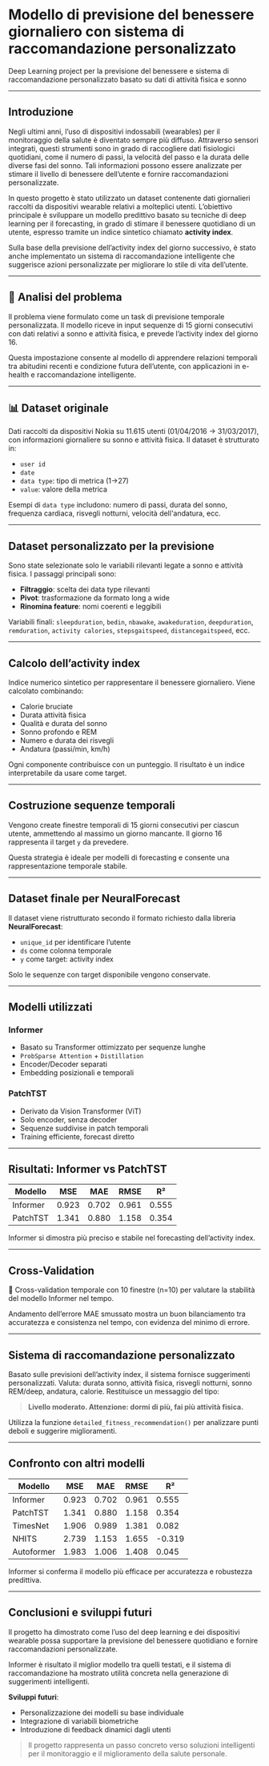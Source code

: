 # Modello di previsione del benessere giornaliero con sistema di raccomandazione personalizzato

Deep Learning project per la previsione del benessere e sistema di raccomandazione personalizzato basato su dati di attività fisica e sonno

---

## Introduzione

Negli ultimi anni, l’uso di dispositivi indossabili (wearables) per il monitoraggio della salute è diventato sempre più diffuso. Attraverso sensori integrati, questi strumenti sono in grado di raccogliere dati fisiologici quotidiani, come il numero di passi, la velocità del passo e la durata delle diverse fasi del sonno. Tali informazioni possono essere analizzate per stimare il livello di benessere dell’utente e fornire raccomandazioni personalizzate.

In questo progetto è stato utilizzato un dataset contenente dati giornalieri raccolti da dispositivi wearable relativi a molteplici utenti. L’obiettivo principale è sviluppare un modello predittivo basato su tecniche di deep learning per il forecasting, in grado di stimare il benessere quotidiano di un utente, espresso tramite un indice sintetico chiamato **activity index**.

Sulla base della previsione dell’activity index del giorno successivo, è stato anche implementato un sistema di raccomandazione intelligente che suggerisce azioni personalizzate per migliorare lo stile di vita dell’utente.

---

## 🔎 Analisi del problema

Il problema viene formulato come un task di previsione temporale personalizzata. Il modello riceve in input sequenze di 15 giorni consecutivi con dati relativi a sonno e attività fisica, e prevede l’activity index del giorno 16.

Questa impostazione consente al modello di apprendere relazioni temporali tra abitudini recenti e condizione futura dell’utente, con applicazioni in e-health e raccomandazione intelligente.

---

## 📊 Dataset originale

Dati raccolti da dispositivi Nokia su 11.615 utenti (01/04/2016 → 31/03/2017), con informazioni giornaliere su sonno e attività fisica. Il dataset è strutturato in:

* `user id`
* `date`
* `data type`: tipo di metrica (1→27)
* `value`: valore della metrica

Esempi di `data type` includono: numero di passi, durata del sonno, frequenza cardiaca, risvegli notturni, velocità dell'andatura, ecc.

---

## Dataset personalizzato per la previsione

Sono state selezionate solo le variabili rilevanti legate a sonno e attività fisica. I passaggi principali sono:

* **Filtraggio**: scelta dei data type rilevanti
* **Pivot**: trasformazione da formato long a wide
* **Rinomina feature**: nomi coerenti e leggibili

Variabili finali: `sleepduration`, `bedin`, `nbawake`, `awakeduration`, `deepduration`, `remduration`, `activity calories`, `stepsgaitspeed`, `distancegaitspeed`, ecc.

---

## Calcolo dell’activity index

Indice numerico sintetico per rappresentare il benessere giornaliero. Viene calcolato combinando:

* Calorie bruciate
* Durata attività fisica
* Qualità e durata del sonno
* Sonno profondo e REM
* Numero e durata dei risvegli
* Andatura (passi/min, km/h)

Ogni componente contribuisce con un punteggio. Il risultato è un indice interpretabile da usare come target.

---

## Costruzione sequenze temporali

Vengono create finestre temporali di 15 giorni consecutivi per ciascun utente, ammettendo al massimo un giorno mancante. Il giorno 16 rappresenta il target `y` da prevedere.

Questa strategia è ideale per modelli di forecasting e consente una rappresentazione temporale stabile.

---

## Dataset finale per NeuralForecast

Il dataset viene ristrutturato secondo il formato richiesto dalla libreria **NeuralForecast**:

* `unique_id` per identificare l’utente
* `ds` come colonna temporale
* `y` come target: activity index

Solo le sequenze con target disponibile vengono conservate.

---

## Modelli utilizzati

### Informer

* Basato su Transformer ottimizzato per sequenze lunghe
* `ProbSparse Attention` + `Distillation`
* Encoder/Decoder separati
* Embedding posizionali e temporali

### PatchTST

* Derivato da Vision Transformer (ViT)
* Solo encoder, senza decoder
* Sequenze suddivise in patch temporali
* Training efficiente, forecast diretto

---

## Risultati: Informer vs PatchTST

| Modello  | MSE   | MAE   | RMSE  | R²    |
| -------- | ----- | ----- | ----- | ----- |
| Informer | 0.923 | 0.702 | 0.961 | 0.555 |
| PatchTST | 1.341 | 0.880 | 1.158 | 0.354 |

Informer si dimostra più preciso e stabile nel forecasting dell’activity index.

---

## Cross-Validation

 Cross-validation temporale con 10 finestre (n=10) per valutare la stabilità del modello Informer nel tempo.

Andamento dell’errore MAE smussato mostra un buon bilanciamento tra accuratezza e consistenza nel tempo, con evidenza del minimo di errore.

---

## Sistema di raccomandazione personalizzato

Basato sulle previsioni dell’activity index, il sistema fornisce suggerimenti personalizzati.
Valuta: durata sonno, attività fisica, risvegli notturni, sonno REM/deep, andatura, calorie.
Restituisce un messaggio del tipo:

> **Livello moderato. Attenzione: dormi di più, fai più attività fisica.**

Utilizza la funzione `detailed_fitness_recommendation()` per analizzare punti deboli e suggerire miglioramenti.

---

## Confronto con altri modelli

| Modello    | MSE   | MAE   | RMSE  | R²     |
| ---------- | ----- | ----- | ----- | ------ |
| Informer   | 0.923 | 0.702 | 0.961 | 0.555  |
| PatchTST   | 1.341 | 0.880 | 1.158 | 0.354  |
| TimesNet   | 1.906 | 0.989 | 1.381 | 0.082  |
| NHITS      | 2.739 | 1.153 | 1.655 | -0.319 |
| Autoformer | 1.983 | 1.006 | 1.408 | 0.045  |

Informer si conferma il modello più efficace per accuratezza e robustezza predittiva.

---

## Conclusioni e sviluppi futuri

Il progetto ha dimostrato come l’uso del deep learning e dei dispositivi wearable possa supportare la previsione del benessere quotidiano e fornire raccomandazioni personalizzate.

Informer è risultato il miglior modello tra quelli testati, e il sistema di raccomandazione ha mostrato utilità concreta nella generazione di suggerimenti intelligenti.

**Sviluppi futuri**:

* Personalizzazione dei modelli su base individuale
* Integrazione di variabili biometriche
* Introduzione di feedback dinamici dagli utenti

> Il progetto rappresenta un passo concreto verso soluzioni intelligenti per il monitoraggio e il miglioramento della salute personale.
